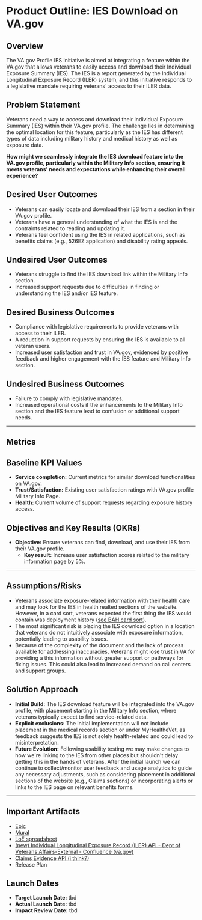 # Product Outline: IES Download on VA.gov 

## Overview
The VA.gov Profile IES Initiative is aimed at integrating a feature within the VA.gov that allows veterans to easily access and download their Individual Exposure Summary (IES). The IES is a report generated by the Individual Longitudinal Exposure Record (ILER) system, and this initiative responds to a legislative mandate requiring veterans' access to their ILER data.

## Problem Statement
Veterans need a way to access and download their Individual Exposure Summary (IES) within their VA.gov profile. The challenge lies in determining the optimal location for this feature, particularly as the IES has different types of data including military history and medical history as well as exposure data.

**How might we seamlessly integrate the IES download feature into the VA.gov profile, particularly within the Military Info section, ensuring it meets veterans' needs and expectations while enhancing their overall experience?**

## Desired User Outcomes
- Veterans can easily locate and download their IES from a section in their VA.gov profile.
- Veterans have a general understanding of what the IES is and the contraints related to reading and updating it. 
- Veterans feel confident using the IES in related applications, such as benefits claims (e.g., 526EZ application) and disability rating appeals.

## Undesired User Outcomes
- Veterans struggle to find the IES download link within the Military Info section.
- Increased support requests due to difficulties in finding or understanding the IES and/or IES feature.

## Desired Business Outcomes
- Compliance with legislative requirements to provide veterans with access to their ILER.
- A reduction in support requests by ensuring the IES is available to all veteran users.
- Increased user satisfaction and trust in VA.gov, evidenced by positive feedback and higher engagement with the IES feature and Military Info section.

## Undesired Business Outcomes
- Failure to comply with legislative mandates.
- Increased operational costs if the enhancements to the Military Info section and the IES feature lead to confusion or additional support needs.

---
## Metrics 

## Baseline KPI Values
- **Service completion:** Current metrics for similar download functionalities on VA.gov.
- **Trust/Satisfaction:** Existing user satisfaction ratings with VA.gov profile Military Info Page.
- **Health:** Current volume of support requests regarding exposure history access.

## Objectives and Key Results (OKRs)
- **Objective:** Ensure veterans can find, download, and use their IES from their VA.gov profile.
  - **Key result:** Increase user satisfaction scores related to the military information page by 5%.

---

## Assumptions/Risks
- Veterans associate exposure-related information with their health care and may look for the IES in health realted sections of the website. However, in a card sort, veterans expected the first thing the IES would contain was deployment history ([see BAH card sort](https://github.com/department-of-veterans-affairs/va.gov-team-sensitive/blob/master/products/identity-personalization/profile/military_info/2023-enhanced-military-information/stakeholder-artifacts/MCT%20ILER%20HCD%20Research%20Findings_20230328%20(1).pdf)).
- The most significant risk is placing the IES download option in a location that veterans do not intuitively associate with exposure information, potentially leading to usability issues.
- Because of the complexity of the document and the lack of process available for addressing inaccuracies, Veterans might lose trust in VA for providing a this information without greater support or pathways for fixing issues. This could also lead to increased demand on call centers and support groups. 

## Solution Approach
- **Initial Build:** The IES download feature will be integrated into the VA.gov profile, with placement starting in the Military Info section, where veterans typically expect to find service-related data.
- **Explicit exclusions:** The initial implementation will not include placement in the medical records section or under MyHealtheVet, as feedback suggests the IES is not solely health-related and could lead to misinterpretation.
- **Future Evolution:** Following usability testing we may make changes to how we're linking to the IES from other places but shouldn't delay getting this in the hands of veterans. After the initial launch we can continue to collect/monitor user feedback and usage analytics to guide any necessary adjustments, such as considering placement in additional sections of the website (e.g., Claims sections) or incorporating alerts or links to the IES page on relevant benefits forms.

---

## Important Artifacts
- [Epic](https://github.com/department-of-veterans-affairs/va.gov-team/issues/89309)
- [Mural](https://app.mural.co/t/departmentofveteransaffairs9999/m/departmentofveteransaffairs9999/1695126310753/6ab8c3953d2eeaa067f666d5a03a754c5ded3d82?wid=0-1723060024022)
- [LoE spreadsheet](https://docs.google.com/spreadsheets/d/1JdXHdkoFll5ssdHouO0ANbVj1sEkHUFKBsuLImVqOSk/edit?gid=0#gid=0)
- [(new) Individual Longitudinal Exposure Record (ILER) API - Dept of Veterans Affairs-External - Confluence (va.gov)](https://confluence.devops.va.gov/display/VAExternal/%28new%29+Individual+Longitudinal+Exposure+Record+%28ILER%29+API) 
- [Claims Evidence API (i think?)](https://confluence.devops.va.gov/pages/viewpage.action?pageId=48090012) 
- Release Plan

## Launch Dates
- **Target Launch Date:** tbd
- **Actual Launch Date:** tbd
- **Impact Review Date:** tbd
